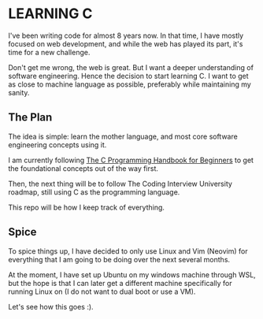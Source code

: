 # LEARNING C

I've been writing code for almost 8 years now. In that time, I have mostly focused on web development, and while the web has played its part, it's time for a new challenge. 

Don't get me wrong, the web is great. But I want a deeper understanding of software engineering. Hence the decision to start learning C. I want to get as close to machine language as possible, preferably while maintaining my sanity. 

## The Plan

The idea is simple: learn the mother language, and most core software engineering concepts using it.

I am currently following [The C Programming Handbook for Beginners](https://freecodecamp.com/news/the-c-programming-handbook-for-beginners) to get the foundational concepts out of the way first. 

Then, the next thing will be to follow The Coding Interview University roadmap, still using C as the programming language.

This repo will be how I keep track of everything.

## Spice

To spice things up, I have decided to only use Linux and Vim (Neovim) for everything that I am going to be doing over the next several months.  

At the moment, I have set up Ubuntu on my windows machine through WSL, but the hope is that I can later get a different machine specifically for running Linux on (I do not want to dual boot or use a VM).

Let's see how this goes :).
